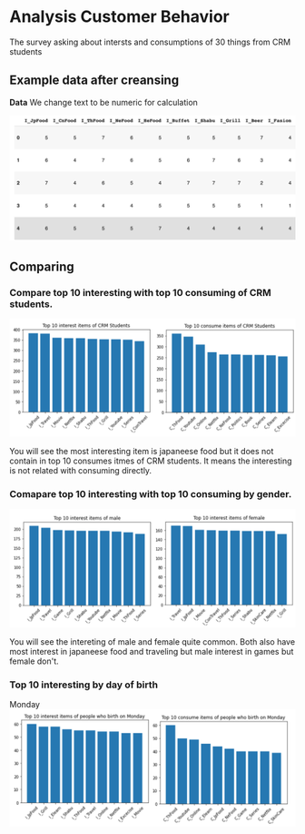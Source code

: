 # Analysis Customer Behavior
The survey asking about intersts and consumptions of 30 things from CRM students

## Example data after creansing

**Data**
We change text to be numeric for calculation

![data](./data.png)

## Comparing
### Compare top 10 interesting with top 10 consuming of CRM students.

![all](./all.png)

You will see the most interesting item is japaneese food but it does not contain in top 10 consumes itmes of CRM students. It means the interesting is not related with consuming directly.

### Comapare top 10 interesting with top 10 consuming by gender.

![gender_i](./gender_i.png)

You will see the intereting of male and female quite common. Both also have most interest in japaneese food and traveling but male interest in games but female don't.

### Top 10 interesting by day of birth

Monday
![mon](./mon.png)






